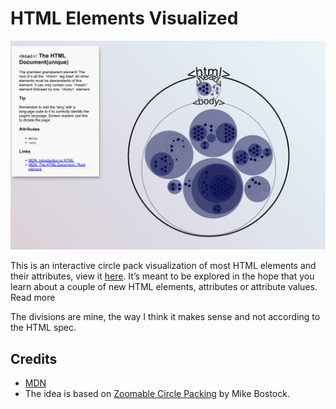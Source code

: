 # HTML Elements Visualized

![Screenshot of the nested circle pack visualizing HTML elements](html.png)

This is an interactive circle pack visualization of most HTML elements and their attributes, view it [here](https://julesblom.com/html-vis/index.html). It’s meant to be explored in the hope that you learn about a couple of new HTML elements, attributes or attribute values.
Read more 

The divisions are mine, the way I think it makes sense and not according to the HTML spec.

## Credits

* [MDN](https://developer.mozilla.org/)
* The idea is based on [Zoomable Circle Packing](https://observablehq.com/@d3/zoomable-circle-packing) by Mike Bostock.
